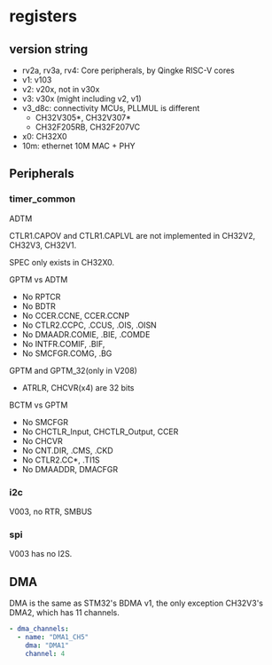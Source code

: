 # registers

## version string

- rv2a, rv3a, rv4: Core peripherals, by Qingke RISC-V cores
- v1: v103
- v2: v20x, not in v30x
- v3: v30x (might including v2, v1)
- v3_d8c: connectivity MCUs, PLLMUL is different
  - CH32V305*, CH32V307*
  - CH32F205RB, CH32F207VC
- x0: CH32X0
- 10m: ethernet 10M MAC + PHY

## Peripherals

### timer_common

ADTM

CTLR1.CAPOV and CTLR1.CAPLVL are not implemented in CH32V2, CH32V3, CH32V1.

SPEC only exists in CH32X0.

GPTM vs ADTM

- No RPTCR
- No BDTR
- No CCER.CCNE, CCER.CCNP
- No CTLR2.CCPC, .CCUS, .OIS, .OISN
- No DMAADR.COMIE, .BIE, .COMDE
- No INTFR.COMIF, .BIF,
- No SMCFGR.COMG, .BG

GPTM and GPTM_32(only in V208)

- ATRLR, CHCVR(x4) are 32 bits

BCTM vs GPTM

- No SMCFGR
- No CHCTLR_Input, CHCTLR_Output, CCER
- No CHCVR
- No CNT.DIR, .CMS, .CKD
- No CTLR2.CC*, .TI1S
- No DMAADDR, DMACFGR

### i2c

V003, no RTR, SMBUS

### spi

V003 has no I2S.

## DMA

DMA is the same as STM32's BDMA v1, the only exception CH32V3's DMA2, which has 11 channels.

```yaml
- dma_channels:
  - name: "DMA1_CH5"
    dma: "DMA1"
    channel: 4
```
